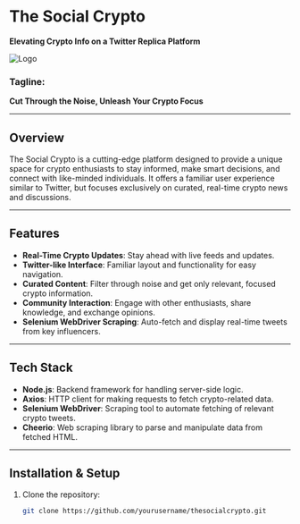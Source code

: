# The Social Crypto

**Elevating Crypto Info on a Twitter Replica Platform**

![Logo](link-to-logo-image-if-any)

### Tagline: 
**Cut Through the Noise, Unleash Your Crypto Focus**

---

## Overview

The Social Crypto is a cutting-edge platform designed to provide a unique space for crypto enthusiasts to stay informed, make smart decisions, and connect with like-minded individuals. It offers a familiar user experience similar to Twitter, but focuses exclusively on curated, real-time crypto news and discussions.

---

## Features

- **Real-Time Crypto Updates**: Stay ahead with live feeds and updates.
- **Twitter-like Interface**: Familiar layout and functionality for easy navigation.
- **Curated Content**: Filter through noise and get only relevant, focused crypto information.
- **Community Interaction**: Engage with other enthusiasts, share knowledge, and exchange opinions.
- **Selenium WebDriver Scraping**: Auto-fetch and display real-time tweets from key influencers.
  
---

## Tech Stack

- **Node.js**: Backend framework for handling server-side logic.
- **Axios**: HTTP client for making requests to fetch crypto-related data.
- **Selenium WebDriver**: Scraping tool to automate fetching of relevant crypto tweets.
- **Cheerio**: Web scraping library to parse and manipulate data from fetched HTML.
  
---

## Installation & Setup

1. Clone the repository:
   ```bash
   git clone https://github.com/yourusername/thesocialcrypto.git
